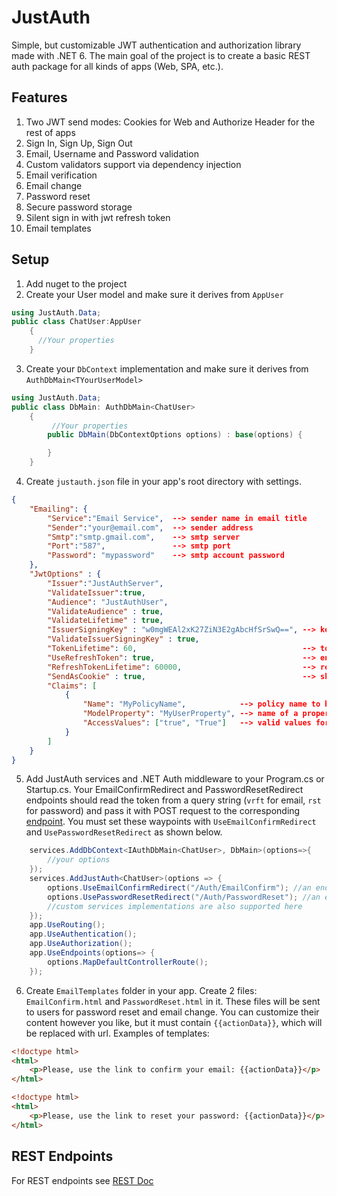 # JustAuth
Simple, but customizable JWT authentication and authorization library made with .NET 6. The main goal of the project is to create a basic REST auth package for all kinds of apps (Web, SPA, etc.).
## Features
1. Two JWT send modes: Cookies for Web and Authorize Header for the rest of apps
2. Sign In, Sign Up, Sign Out
3. Email, Username and Password validation
4. Custom validators support via dependency injection
5. Email verification
6. Email change
7. Password reset
8. Secure password storage
9. Silent sign in with jwt refresh token
10. Email templates
## Setup
1. Add nuget to the project
2. Create your User model and make sure it derives from ``AppUser``
```C#
using JustAuth.Data;
public class ChatUser:AppUser
    {
      //Your properties
    }
```
3. Create your ``DbContext`` implementation and make sure it derives from ``AuthDbMain<TYourUserModel>``
```C#
using JustAuth.Data;
public class DbMain: AuthDbMain<ChatUser>
    {
         //Your properties
        public DbMain(DbContextOptions options) : base(options) {

        }
    }
```
4. Create ``justauth.json`` file in your app's root directory with settings.
```json
{
    "Emailing": {
        "Service":"Email Service",  --> sender name in email title
        "Sender":"your@email.com",  --> sender address
        "Smtp":"smtp.gmail.com",    --> smtp server
        "Port":"587",               --> smtp port
        "Password": "mypassword"    --> smtp account password
    },
    "JwtOptions" : {
        "Issuer":"JustAuthServer",
        "ValidateIssuer":true,
        "Audience": "JustAuthUser",
        "ValidateAudience" : true,
        "ValidateLifetime" : true,
        "IssuerSigningKey" : "w0mgWEAl2xK27ZiN3E2gAbcHfSrSwQ==", --> key length must be 32 bytes(!) length
        "ValidateIssuerSigningKey" : true,
        "TokenLifetime": 60,                                     --> token lifetime in minutes
        "UseRefreshToken": true,                                 --> enable refresh token functionality
        "RefreshTokenLifetime": 60000,                           --> refresh token lifetime in minutes
        "SendAsCookie" : true,                                   --> should tokens be sent in secure cookies, if false jwt will be sent as part of json response
        "Claims": [
            {
                "Name": "MyPolicyName",            --> policy name to be used with [Authorize]
                "ModelProperty": "MyUserProperty", --> name of a property of your user model, its value is included into jwt tokens
                "AccessValues": ["true", "True"]   --> valid values for policy
            }
        ]
    }
}
```
5. Add JustAuth services and .NET Auth middleware to your Program.cs or Startup.cs. Your EmailConfirmRedirect and PasswordResetRedirect endpoints should read the token from a query string (``vrft`` for email, ``rst`` for password) and pass it with POST request to the corresponding [endpoint](https://github.com/Vansh0t/JustAuth/blob/master/REST.md#post-authemailvrf). You must set these waypoints with ``UseEmailConfirmRedirect`` and ``UsePasswordResetRedirect`` as shown below.
```C#
    services.AddDbContext<IAuthDbMain<ChatUser>, DbMain>(options=>{
        //your options
    });
    services.AddJustAuth<ChatUser>(options => {
        options.UseEmailConfirmRedirect("/Auth/EmailConfirm"); //an endpoint to which user will be sent by email confirmation email message
        options.UsePasswordResetRedirect("/Auth/PasswordReset"); //an endpoint to which user will be sent by password reset email message
        //custom services implementations are also supported here
    });
    app.UseRouting();
    app.UseAuthentication();
    app.UseAuthorization();
    app.UseEndpoints(options=> {
        options.MapDefaultControllerRoute();
    });
```
6. Create ``EmailTemplates`` folder in your app. Create 2 files: ``EmailConfirm.html`` and ``PasswordReset.html`` in it. These files will be sent to users for password reset and email change. You can customize their content however you like, but it must contain ``{{actionData}}``, which will be replaced with url. Examples of templates:
```html
<!doctype html>
<html>
    <p>Please, use the link to confirm your email: {{actionData}}</p>
</html>
```
```html
<!doctype html>
<html>
    <p>Please, use the link to reset your password: {{actionData}}</p>
</html>
```
## REST Endpoints
For REST endpoints see [REST Doc](https://github.com/Vansh0t/JustAuth/blob/master/REST.md)
